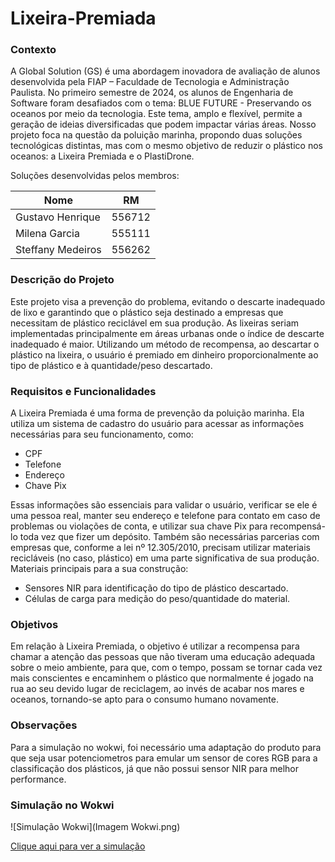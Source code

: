 # Lixeira-Premiada
### Contexto
A Global Solution (GS) é uma abordagem inovadora de avaliação de alunos desenvolvida pela FIAP – Faculdade de Tecnologia e Administração Paulista. No primeiro semestre de 2024, os alunos de Engenharia de Software foram desafiados com o tema: BLUE FUTURE - Preservando os oceanos por meio da tecnologia.
Este tema, amplo e flexível, permite a geração de ideias diversificadas que podem impactar várias áreas. Nosso projeto foca na questão da poluição marinha, propondo duas soluções tecnológicas distintas, mas com o mesmo objetivo de reduzir o plástico nos oceanos: a Lixeira Premiada e o PlastiDrone.

Soluções desenvolvidas pelos membros:

Nome   | RM
--------- | ------
Gustavo Henrique | 556712
Milena Garcia | 555111
Steffany Medeiros | 556262

### Descrição do Projeto
Este projeto visa a prevenção do problema, evitando o descarte inadequado de lixo e garantindo que o plástico seja destinado a empresas que necessitam de plástico reciclável em sua produção. As lixeiras seriam implementadas principalmente em áreas urbanas onde o índice de descarte inadequado é maior. Utilizando um método de recompensa, ao descartar o plástico na lixeira, o usuário é premiado em dinheiro proporcionalmente ao tipo de plástico e à quantidade/peso descartado.

### Requisitos e Funcionalidades
A Lixeira Premiada é uma forma de prevenção da poluição marinha. Ela utiliza um sistema de cadastro do usuário para acessar as informações necessárias para seu funcionamento, como:
*	CPF
*	Telefone
*	Endereço
*	Chave Pix

Essas informações são essenciais para validar o usuário, verificar se ele é uma pessoa real, manter seu endereço e telefone para contato em caso de problemas ou violações de conta, e utilizar sua chave Pix para recompensá-lo toda vez que fizer um depósito. Também são necessárias parcerias com empresas que, conforme a lei nº 12.305/2010, precisam utilizar materiais recicláveis (no caso, plástico) em uma parte significativa de sua produção.
Materiais principais para a sua construção:

*	Sensores NIR para identificação do tipo de plástico descartado.
*	Células de carga para medição do peso/quantidade do material.

### Objetivos
Em relação à Lixeira Premiada, o objetivo é utilizar a recompensa para chamar a atenção das pessoas que não tiveram uma educação adequada sobre o meio ambiente, para que, com o tempo, possam se tornar cada vez mais conscientes e encaminhem o plástico que normalmente é jogado na rua ao seu devido lugar de reciclagem, ao invés de acabar nos mares e oceanos, tornando-se apto para o consumo humano novamente.

### Observações
Para a simulação no wokwi, foi necessário uma adaptação do produto para que seja usar potenciometros para emular um sensor de cores RGB para a classificação dos plásticos, já que não possui sensor NIR para melhor performance.

### Simulação no Wokwi
![Simulação Wokwi](Imagem Wokwi.png)

[Clique aqui para ver a simulação](https://wokwi.com/projects/399712715530419201)

